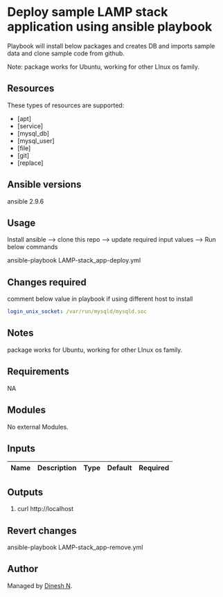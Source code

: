 # Deploy sample LAMP stack application using ansible playbook

Playbook will install below packages and creates DB and imports sample data and clone sample code from github.

Note: package works for Ubuntu, working for other LInux os family.


## Resources


These types of resources are supported:

* [apt]
* [service]
* [mysql_db]
* [mysql_user]
* [file]
* [git]
* [replace]

## Ansible versions

ansible 2.9.6

## Usage

Install ansible --> clone this repo --> update  required input values --> Run below commands

ansible-playbook LAMP-stack_app-deploy.yml


## Changes required

comment below value in playbook if using different host to install

```yml
login_unix_socket: /var/run/mysqld/mysqld.soc
```



## Notes

package works for Ubuntu, working for other LInux os family.


## Requirements
NA
## Modules

No external Modules.

## Inputs

| Name | Description | Type | Default | Required |
|------|-------------|------|---------|:--------:|


## Outputs

1. curl http://localhost

## Revert changes

ansible-playbook LAMP-stack_app-remove.yml

## Author

Managed by [Dinesh N](https://github.com/dineshn-dsm).
